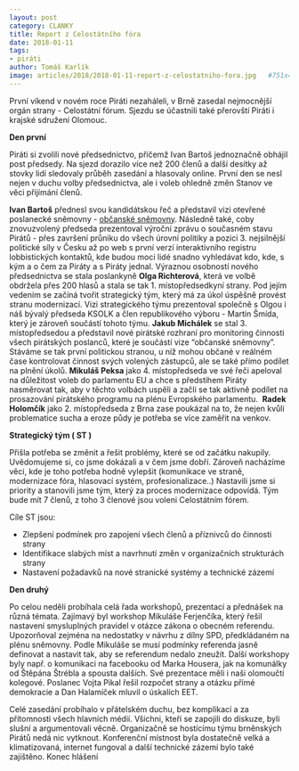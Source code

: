 ```yaml
---
layout: post
category: CLANKY
title: Report z Celostátního fóra
date: 2018-01-11
tags: 
- piráti
author: Tomáš Karlík
image: articles/2018/2018-01-11-report-z-celostatniho-fora.jpg   #751x422 pixelu
---
```

První víkend v novém roce Piráti nezaháleli, v Brně zasedal nejmocnější orgán strany - Celostátní fórum. Sjezdu se účastnili také přerovští Piráti i krajské sdružení Olomouc.

**Den první**

Piráti si zvolili nové předsednictvo, přičemž Ivan Bartoš jednoznačně obhájil post předsedy. Na sjezd dorazilo více než 200 členů a další desítky až stovky lidí sledovaly průběh zasedání a hlasovaly online. První den se nesl nejen v duchu volby předsednictva, ale i voleb ohledně změn Stanov ve věci přijímání členů.

**Ivan Bartoš** přednesl svou kandidátskou řeč a představil vizi otevřené poslanecké sněmovny - [občanské sněmovny](https://www.pirati.cz/snemovna/). Následně také, coby znovuzvolený předseda prezentoval výroční zprávu o současném stavu Pirátů - přes završení průniku do všech úrovní politiky a pozici 3. nejsilnější politické síly v Česku až po web s první verzí interaktivního registru lobbistických kontaktů, kde budou moci lidé snadno vyhledávat kdo, kde, s kým a o čem za Piráty a s Piráty jednal. Výraznou osobností nového předsednictva se stala poslankyně **Olga Richterová**, která ve volbě obdržela přes 200 hlasů a stala se tak 1. místopředsedkyní strany. Pod jejím vedením se začíná tvořit strategický tým, který má za úkol úspěšně provést stranu modernizací. Vizi strategického týmu prezentoval společně s Olgou i náš bývalý předseda KSOLK a člen republikového výboru - Martin Šmída, který je zároveň součástí tohoto týmu. **Jakub Michálek** se stal 3. místopředsedou a představil nové pirátské rozhraní pro monitoring činnosti všech pirátských poslanců, které je součástí vize “občanské sněmovny”.  Stáváme se tak první politickou stranou, u níž mohou občané v reálném čase kontrolovat činnost svých volených zástupců, ale se také přímo podílet na plnění úkolů. **Mikuláš Peksa** jako 4. místopředseda ve své řeči apeloval na důležitost voleb do parlamentu EU a chce s předstihem Piráty nasměrovat tak, aby v těchto volbách uspěli a začli se tak aktivně podílet na prosazování pirátského programu na plénu Evropského parlamentu.  **Radek Holomčík** jako 2. místopředseda z Brna zase poukázal na to, že nejen kvůli problematice sucha a eroze půdy je potřeba se více zaměřit na venkov. 

**Strategický tým ( ST )**

Přišla potřeba se změnit a řešit problémy, které se od začátku nakupily. Uvědomujeme si, co jsme dokázali a v čem jsme dobří. Zároveň nacházíme věci, kde je toho potřeba hodně vylepšit (komunikace ve straně, modernizace fóra, hlasovací systém, profesionalizace..) Nastavili jsme si priority a stanovili jsme tým, který za proces modernizace odpovídá. Tým bude mít 7 členů, z toho 3 členové jsou voleni Celostátním fórem.

Cíle ST jsou:

* Zlepšení podmínek pro zapojení všech členů a příznivců do činnosti strany
* Identifikace slabých míst a navrhnutí změn v organizačních strukturách strany
* Nastavení požadavků na nové stranické systémy a technické zázemí

**Den druhý**

Po celou neděli probíhala celá řada workshopů, prezentací a přednášek na různá témata. Zajímavý byl workshop Mikuláše Ferjenčíka, který řešil nastavení smysluplných pravidel v otázce zákona o obecném referendu. Upozorňoval zejména na nedostatky v návrhu z dílny SPD, předkládaném na plénu sněmovny. Podle Mikuláše se musí podmínky referenda jasně definovat a nastavit tak, aby se referendum nedalo zneužít. Další workshopy byly např. o komunikaci na facebooku od Marka Housera, jak na komunálky od Štěpána Štrébla a spousta dalších. Své prezentace měli i naši olomoučtí kolegové. Poslanec Vojta Pikal řešil rozpočet strany a otázku přímé demokracie a Dan Halamíček mluvil o úskalích EET. 

Celé zasedání probíhalo v přátelském duchu, bez komplikací a za přítomnosti všech hlavních médií. Všichni, kteří se zapojili do diskuze, byli slušní a argumentovali věcně. Organizačně se hostícímu týmu brněnských Pirátů nedá nic vytknout. Konferenční místnost byla dostatečně velká a klimatizovaná, internet fungoval a další technické zázemí bylo také zajištěno. Konec hlášení 

